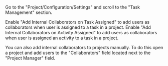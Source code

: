 Go to the "Project/Configuration/Settings" and scroll to the "Task Management" section. 

Enable "Add Internal Collaborators on Task Assigned" to add users as collaborators when user is assigned to a task in a project.
Enable "Add Internal Collaborators on Activity Assigned" to add users as collaborators when user is assigned an activity to a task in a project.

You can also add internal collaborators to projects manually. To do this open a project and add users to the "Collaborators" field located next to the "Project Manager" field. 